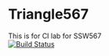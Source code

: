 # Triangle567
This is for CI lab for SSW567  
[![Build Status](https://app.travis-ci.com/WilliamBaltus/Triangle567.svg?branch=main)](https://app.travis-ci.com/WilliamBaltus/Triangle567)
